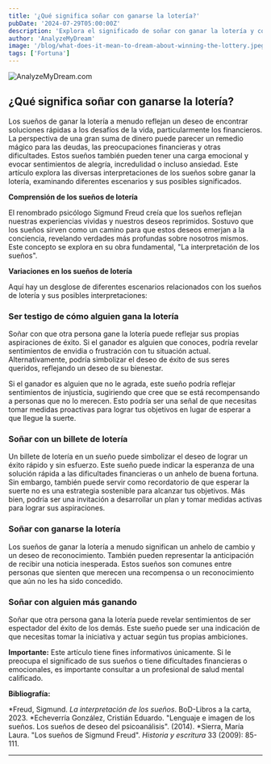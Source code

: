 ```yaml
---
title: '¿Qué significa soñar con ganarse la lotería?'
pubDate: '2024-07-29T05:00:00Z'
description: 'Explora el significado de soñar con ganar la lotería y cómo estos sueños pueden reflejar tus deseos, emociones y expectativas en la vida.'
author: 'AnalyzeMyDream'
image: '/blog/what-does-it-mean-to-dream-about-winning-the-lottery.jpeg'
tags: ['Fortuna']
---
```


![AnalyzeMyDream.com](/blog/what-does-it-mean-to-dream-about-winning-the-lottery.jpeg)

## ¿Qué significa soñar con ganarse la lotería?

Los sueños de ganar la lotería a menudo reflejan un deseo de encontrar soluciones rápidas a los desafíos de la vida, particularmente los financieros. La perspectiva de una gran suma de dinero puede parecer un remedio mágico para las deudas, las preocupaciones financieras y otras dificultades. Estos sueños también pueden tener una carga emocional y evocar sentimientos de alegría, incredulidad o incluso ansiedad. Este artículo explora las diversas interpretaciones de los sueños sobre ganar la lotería, examinando diferentes escenarios y sus posibles significados.

**Comprensión de los sueños de lotería**

El renombrado psicólogo Sigmund Freud creía que los sueños reflejan nuestras experiencias vividas y nuestros deseos reprimidos. Sostuvo que los sueños sirven como un camino para que estos deseos emerjan a la conciencia, revelando verdades más profundas sobre nosotros mismos. Este concepto se explora en su obra fundamental, "La interpretación de los sueños".

**Variaciones en los sueños de lotería**

Aquí hay un desglose de diferentes escenarios relacionados con los sueños de lotería y sus posibles interpretaciones:

### Ser testigo de cómo alguien gana la lotería

Soñar con que otra persona gane la lotería puede reflejar sus propias aspiraciones de éxito. Si el ganador es alguien que conoces, podría revelar sentimientos de envidia o frustración con tu situación actual. Alternativamente, podría simbolizar el deseo de éxito de sus seres queridos, reflejando un deseo de su bienestar. 

Si el ganador es alguien que no le agrada, este sueño podría reflejar sentimientos de injusticia, sugiriendo que cree que se está recompensando a personas que no lo merecen. Esto podría ser una señal de que necesitas tomar medidas proactivas para lograr tus objetivos en lugar de esperar a que llegue la suerte.

### Soñar con un billete de lotería

Un billete de lotería en un sueño puede simbolizar el deseo de lograr un éxito rápido y sin esfuerzo. Este sueño puede indicar la esperanza de una solución rápida a las dificultades financieras o un anhelo de buena fortuna. Sin embargo, también puede servir como recordatorio de que esperar la suerte no es una estrategia sostenible para alcanzar tus objetivos. Más bien, podría ser una invitación a desarrollar un plan y tomar medidas activas para lograr sus aspiraciones.

### Soñar con ganarse la lotería

Los sueños de ganar la lotería a menudo significan un anhelo de cambio y un deseo de reconocimiento. También pueden representar la anticipación de recibir una noticia inesperada. Estos sueños son comunes entre personas que sienten que merecen una recompensa o un reconocimiento que aún no les ha sido concedido.

### Soñar con alguien más ganando

Soñar que otra persona gana la lotería puede revelar sentimientos de ser espectador del éxito de los demás. Este sueño puede ser una indicación de que necesitas tomar la iniciativa y actuar según tus propias ambiciones. 

**Importante:** Este artículo tiene fines informativos únicamente. Si le preocupa el significado de sus sueños o tiene dificultades financieras o emocionales, es importante consultar a un profesional de salud mental calificado. 

**Bibliografía:**

*Freud, Sigmund. *La interpretación de los sueños*. BoD-Libros a la carta, 2023. 
*Echeverría González, Cristián Eduardo. "Lenguaje e imagen de los sueños. Los sueños de deseo del psicoanálisis". (2014).
*Sierra, María Laura. "Los sueños de Sigmund Freud". *Historia y escritura* 33 (2009): 85-111.

---